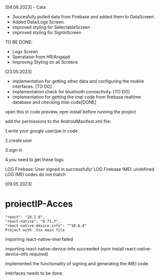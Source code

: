 [04.06.2023] - Cata

- Succesfully pulled data from Firebase and added them to DataScreen.
- Added Data/Logs Screen.
- improved styling for SelectableScreen
- improved styling for SignInScreen

TO BE DONE: 
- Logs Screen
- Sperataion from HR/Angajati
- Improving Styling on all Screens



[23.05.2023] 
- implementation for getting other data and configuring the mobile interfaces. [TO DO]
- implementation check for bluetooth connectivity. [TO DO]
- implementation for getting the imei code from firebase realtime database and checking imei code[DONE]

open this in code preview,
npm install before running the project

add the permissions to the AndroidManifest.xml file:

<uses-permission android:name="android.permission.INTERNET"/>
<uses-permission android:name="android.permission.ACCESS_NETWORK_STATE"/>
<uses-permission android:name="android.permission.ACCESS_WIFI_STATE"/>

1.write your google user/pw in code

2.create user

3.sign in

4.you need to get these logs:

 LOG  Firebase: User signed in successfully!
 LOG  Firebase IMEI: undefined
 LOG  IMEI codes do not match

[09.05.2023]
# proiectIP-Acces
    "react": "18.2.0",
    "react-native": "0.71.7",
    "react-native-device-info": "^10.6.0"
    Project with .tsx main file 
    
importing react-native-imei failed

importing react-native-device-info succeeded
(npm install react-native-device-info required)

implemented the functionality of signing and generating the IMEI code.

interfaces needs to be done.
